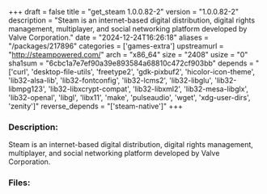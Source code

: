 +++
draft = false
title = "get_steam 1.0.0.82-2"
version = "1.0.0.82-2"
description = "Steam is an internet-based digital distribution, digital rights management, multiplayer, and social networking platform developed by Valve Corporation."
date = "2024-12-24T16:26:18"
aliases = "/packages/217896"
categories = ['games-extra']
upstreamurl = "http://steampowered.com/"
arch = "x86_64"
size = "2408"
usize = "0"
sha1sum = "6cbc1a7e7ef90a39e893584a68810c472cf903bb"
depends = "['curl', 'desktop-file-utils', 'freetype2', 'gdk-pixbuf2', 'hicolor-icon-theme', 'lib32-alsa-lib', 'lib32-fontconfig', 'lib32-lcms2', 'lib32-libglu', 'lib32-libmpg123', 'lib32-libxcrypt-compat', 'lib32-libxml2', 'lib32-mesa-libglx', 'lib32-openal', 'libgl', 'libx11', 'make', 'pulseaudio', 'wget', 'xdg-user-dirs', 'zenity']"
reverse_depends = "['steam-native']"
+++
### Description: 
Steam is an internet-based digital distribution, digital rights management, multiplayer, and social networking platform developed by Valve Corporation.

### Files: 
